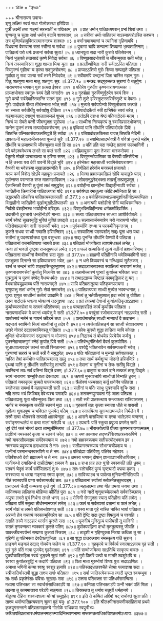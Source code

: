 +++
title = "३७७"

+++
श्रीनारायण उवाच-  
शृणु लक्ष्मि! स्वयं राधा गोलोकस्था हरिप्रिया ।  
पुत्रीं लक्ष्मीं तथा गङ्गां सरस्वतीं च पद्मिकाम् ॥१ ॥
प्राह धर्मान् पातिव्रत्यपरान् प्रभां शिवां तथा ।  
शृण्वन्तु च सुताः सर्वा धर्मान् वदामि शाश्वतान् ॥२ ॥
स्त्रीणां धर्माः पातिव्रत्यं नाऽस्मात्परोऽस्ति कश्चन ।  
तत्र भुक्तिर्महामुक्तिरात्मानन्दश्च शाश्वतः ॥३ ॥
वर्णानामाश्रमाणां च त्यागिनां गृहिणामपि ।  
विधवानां वैष्णवानां सतां स्त्रीणां च सर्वथा ॥४ ॥
पुत्राणां चापि कन्यानां शिष्याणां भृत्यशालिनाम् ।  
पातिव्रत्यं परो धर्मः प्रजानां सर्वथा सुताः! ॥५ ॥
ध्यानपूता सदा नारी कुरुते पतिसेवनम् ।  
नित्यं भुङ्क्ते तत्प्रसादं कृष्णे निवेद्य सर्वथा ॥६ ॥
विष्णुप्रसादभोक्त्री च जीवन्मुक्ता सती भवेत् ।  
नित्यं तपस्यानिरता शुद्धा शान्ता धिया युता ॥७ ॥
व्रततीर्थाश्रिता नारी सर्वदाऽस्ति पतिव्रता ।  
विष्णुमन्त्रं गृहीत्वा च कृत्वा सद्गुरुसेवनम् ॥८ ॥
प्राप्याऽऽशिषो गुरोः शिष्या सम्पद्यते पतिव्रता ।  
गुर्वाज्ञा तु सदा पाल्या सर्वं तस्मै निवेदयेत् ॥९ ॥
सर्वेषामपि वन्द्यानां पिता चास्ति महान् गुरुः ।  
पितुः शतगुणा माता मातुः शतगुणः सुरः ॥1.377.१० ॥
मन्त्रदः सद्गुरुस्तत्र सुराणां वै चतुर्गुणः ।  
नारायणश्च भगवान् गुरुः प्रत्यक्ष ईश्वरः ॥११ ॥
पतिरेव गुरुर्देवः कृष्णनारायणात्मकः ।  
प्रत्यक्षभोक्ता स्वगुरुः स्वयं देही जनार्दनः ॥१ २॥
गुरुर्ब्रह्मा गुरुर्विष्णुर्गुरुरेव स्वयं शिवः ।  
गुरौ पत्यौ सर्वदेवास्तिष्ठन्ति सततं मुदा ॥१३ ॥
गुरौ तुष्टे हरिस्तुष्टस्तस्मिँस्तुष्टे च देवताः ।  
गुरोः पादोदकं पीत्वा तीर्थस्नाता भवेत् सती ॥१४॥
मुच्यते सर्वपापेभ्यो विष्णुलोकाय कल्पते ।  
सा स्नाता सर्वतीर्थेषु सर्वयज्ञेषु दीक्षिता ॥१५॥
पतिपादोदकैर्या स्त्री ह्यभिषेकं स्वयं चरेत् ।  
गङ्गाजलाद् दशगुणं शालग्रामजलं शुभम् ॥१६॥
ततोऽपि दशधा श्रेष्ठं पतिपादोदकं मतम् ।  
नित्यं या सेवते पत्नी जीवन्मुक्ता सुरोपमा ॥१७॥
साध्वीनां नित्यकृत्यं तु स्वामिप्रसादभोजनम् ।  
यत्नेन पूजनं तस्य तत्पादोदकसेवनम् ॥१८॥
पृथिव्यां यानि तीर्थानि पतिपादोदके प्रिये! ।  
तिष्ठन्ति पत्निकासेवाफलसिद्ध्यै हि सर्वदा ॥१ ९॥
पतिपादोदकक्लिन्ना यावत् तिष्ठति मेदिनी ।  
तावत्पत्नी महालक्ष्मीस्वरूपा पूज्यते सुरैः ॥1.377.२० ॥
स्वामिप्रसादभोक्त्री वै पवित्रां कुरुते महीम् ।  
तीर्थानि च प्रजाश्चापि जीवन्मुक्ता यतो हि सा ॥२१ ॥
पतिं प्रति पदा गच्छेद् व्रतानां फलभागिनी ।  
पदे पदेऽश्वमेधस्य लभते सा फलं सती ॥२२॥
वह्निवायुसमा पूता तेजसा भास्करोपमा ।  
वैकुण्ठे मोदते पश्चात्पत्या च हरिणा समम् ॥२३ ॥
विष्णुमन्त्रोपासिका या वैष्णवी पतिसेविना ।  
न हि तस्याः परा देवी पावनी विद्यते भुवि ॥२४॥
हरेर्भक्ता महासाध्वी स्वामिसेवापरायणा ।  
वैष्णवी या भवेत्तस्या मुखान्नारायणेति वै ॥२५ ॥
निर्गलितं हरेर्नाम मन्त्ररूपं प्रजायते ।  
यस्य कर्णं विशेत् सोऽपि महापूतः प्रजायते ॥२६ ॥
भित्त्वा ब्रह्माण्डमखिलं सोपि यायाद्धरेः पदम् ।  
पूर्वान्सप्त परान्सप्त सप्त मातामहादिकान् ॥२७॥
सोदरानुद्धरेद्भक्ता तत्प्रसूँ तत्प्रसूप्रसूम् ।  
ऐकान्तिकी वैष्णवी तु पुंसां लक्षं समुद्धरेत् ॥२८॥
वयोहीना ज्ञानहीना विद्याहीनाऽपि सर्वथा ।  
जातिहीना क्रियाहीना पातिव्रत्यपरा यदि ॥२९॥
सर्वश्रेष्ठा रमातुल्या कोटिधर्मान्विता हि सा ।  
उद्धारयति लोकाँश्च पातिव्रत्यबलात्सती ॥1.377.३ ०॥
वयोहिनस्तथाऽल्पायुर्ज्ञानहीनोऽप्यपण्डितः ।  
विद्याहीनो जातिहीनो मूर्खान्मूर्खोऽतिपातकी ॥३ १ ॥
अनाश्रमी यशोहीनो रोगी व्याधिसमन्वितः ।  
निर्वंशो वंशहीनश्च भार्याहीनो दरिद्रकः ॥३२॥
विष्णुभक्तिविहीनश्च धर्मकर्मादिवर्जितः ।  
उदासीनो दुराचारो धनहीनोऽपि मानवः ॥३३ ॥
सत्याः पतिव्रतायाश्च साध्व्या आशीर्वयोबलैः ।  
स्वर्गं स्वेष्टं सुखस्मृद्धिं भुक्तिं मुक्तिं प्रपद्यते ॥३४॥
सन्न्यासार्जनमात्रेण नरो नारायणो भवेत् ।  
पतिसेवाप्रलाभेन नारी नारायणी भवेत् ॥३५॥
पूर्वकर्माणि दग्ध्वा च परकर्मनिकृन्तनम् ।  
कुरुते सधवा साध्वी गच्छति हरिमन्दिरम् ॥३६॥
सन्न्यासिनां पदस्पर्शात् सद्यः पूता धरा यथा ।  
सतीनां तु पदस्पर्शात्तथा पूता वसुन्धरा ॥३७॥
सद्यः पुनन्ति तीर्थानि वैष्णवी वै पतिव्रता ।  
पतिव्रतानां वचनान्निष्पापा जायते प्रजा ॥३८॥
पतिव्रतां भोजयित्वा त्वश्वमेधफलं लभेत् ।  
नत्वा तां भावतो दृष्ट्वा राजसूयफलं लभेत् ॥३९॥
फलं सन्न्यासिनां तुल्यं यतीनां ब्रह्मचारिणाम् ।  
पतिव्रतानां साध्वीनां वैष्णवीनां सदा सुताः ॥1.377.४०॥
ब्राह्मणी पतिहीनापि भवेन्निष्कामिनी सदा ।  
एकभुक्ता दिनान्ते सा हविष्यान्नरता भवेत् ॥४१ ॥
न धत्ते दिव्यवस्त्रं च गन्धिद्रव्यं सुतैलकम् ।  
स्रजं च चन्दनं चापि शङ्खसिन्दूरभूषणम् ॥४२॥
सदाऽराजसवस्त्रा स्यान्नित्यं नारायणं भजेत् ।  
कृष्णनारायणसेवां कुर्यात्तु नित्यमेव सा ॥४३ ॥
तन्नामोच्चारणं पुत्र्यः! कुर्याच्च भक्तितः सदा ।  
पुत्रतुल्यं च पुरुषं पश्येद् वैधव्यधर्मतः ॥४४॥
न तथाऽद्याच्च मिष्टान्नं कामवृद्धिकरं तु यत् ।  
वैभवान्नोपयुञ्ज्याच्च पतिं नारायणमृते ॥४५॥
सापि पतिव्रतातुल्या पतिकृष्णपरायणा ।  
शृणुयात्तु सतां धर्मान् गुरोः सेवां समाचरेत् ॥४६॥
पातिव्रत्यपरा साध्वी मुच्येत भवबन्धनात् ।  
पुत्र्यः शृणुत साध्वीनां कर्तव्यं प्रवदामि वै ॥४७॥
नित्यं तु भर्तर्यौत्सुक्यात् हृदा स्थेयं तु योषिता ।  
तस्य पादोदकं भक्त्या भोक्तव्यं तदनुज्ञया ॥४८॥
व्रतं तपस्यां देवार्चां कुर्यात्पतिकृताऽऽज्ञया ।  
कुर्याच्चरणसेवां च स्तवनं परितोषणम् ॥४९॥
पत्याज्ञारहितं कार्यं कुर्यान्नैव पतिव्रता ।  
नारायणादधिकं वै कान्तं ध्यायेत्तु वै सती ॥1.377.५०॥
परपुंसां रजोभावप्रसङ्गं नाऽऽचरेत् सती ।  
यात्रोत्सवं नर्तनं च गायनं क्रीडनं तथा ॥५१ ॥
पत्यर्थमाचरेत् साध्वी नान्यार्थं वै कदाचन ।  
यद्भक्ष्यं स्वामिनो नित्यं साध्वीनां तु तदेव वै ॥५२॥
न त्यजेत्पतिसङ्गं सा साध्वी सेवापरायणा ।  
उत्तरे नोत्तरं दद्यात्स्वामिनस्तु पतिव्रता ॥५३॥
न कोपः कुरुते शुद्धा ताडिता चापि कोपतः ।  
क्षुधितं भोजयेत्कान्तं दद्यात्पानं च भोजनम् ॥५४॥
निद्रास्थं तं बोधयेन्न प्रेरयेन्नैव कर्मसु ।  
पुत्रस्नेहाच्छतगुणं स्नेहं कुर्यात् प्रिये सती ॥५५॥
पतिर्बन्धुर्गतिर्भर्ता दैवतं कुलयोषितः ।  
सुधाधावल्यवदनं कान्तं साध्वी स्मितानना ॥५६॥
पश्येद्वै भक्तिभावेन सर्वसम्पत्करी भवेत् ।  
पुरुषाणां सहस्रं च सती स्त्री वै समुद्धरेत् ॥५७॥
पतिः पतिव्रतानां च मुच्यते सर्वपातकात् ।  
नास्ति तेषां कर्मभोगः पातिव्रत्यबलात् खलु ॥५८॥
तया सार्धं कर्मशून्या मोदन्ते हरिमन्दिरे ।  
पृथ्व्यां यानि तु तीर्थानि सतीपादेषु तान्यपि ॥५९॥
देवानां च मुनीनां च तेजः सतीषु विद्यते ।  
तपस्विनां तपः सर्वं व्रतिनां विद्यते व्रतम् ॥1.377.६०॥
दातॄणां च फलं दाने तत्फलं तासु विद्यते ।  
स्वयं नारायणः शम्भुर्विधाता देवतादयः ॥६१ ॥
ऋषयो मुनयश्चापि साध्वीतो बिभ्यति ध्रुवम् ।  
पतिव्रतां नमस्कृत्य मुच्यते पापबन्धनात् ॥६२॥
त्रैलोक्यं भस्मसात् कर्तुं क्षणेनैव पतिव्रता ।  
स्वतेजसा समर्था वै महापुण्यवती सती ॥६३॥
सतीनां च पतिः साधुः पुत्रश्चापि शुचिः सदा ।  
नहि तस्य भयं किञ्चिद् देवेभ्यश्च यमादपि ॥६४॥
शतजन्मपुण्यवतां गेहे जाता पतिव्रता ।  
पतिव्रताप्रसूः पूता जीवन्मुक्तः पिता तथा ॥६९॥
सती स्त्री प्रातरुत्थाय सन्त्यक्त्वा रात्रिवाससम् ।  
भर्तारं च नमस्कृत्य करोति स्तवनं मुदा ॥६६॥
गृहकार्यं ततः कृत्वा स्नात्वा धौते च वाससी ।  
गृहीत्वा शुक्लपुष्पं च भक्तितः पूजयेत् पतिम् ॥६७॥
स्नापयित्वा सुगन्धाढ्यजलेन निर्मलेन वै ।  
तस्मै दत्वा धौतवस्त्रे तत्पादौ क्षालयेन्मुदा ॥६८॥
आसने वासयित्वा च दत्त्वा भालेऽस्य चन्दनम् ।  
सर्वाङ्गगन्धलेपं च दत्वा मालां गलेऽपि च ॥६९॥
उपचारैः पतिं स्तुत्वा प्रपूज्य प्रणमेत् सती ।  
धूपं दीपं जलं भोज्यं दत्वा ताम्बूलीमित्यथ ॥1.377.७०॥
नीराजयेत्पतिं प्रीत्या कृष्णनारायणात्मकम् ।  
प्रदक्षिणं नमस्कारं कृत्वा च स्तवनं चरेत् ॥७१ ॥
*नमः कान्ताय सद्भर्त्रे* शिरश्छत्रस्वरूपिणे ।  
नमो यावत्सौख्यदाय सर्वदेवमयाय च ॥७२॥
नमो ब्रह्मस्वरूपाय सतीसत्योद्भवाय इव ।  
नमस्याय प्रपूज्याय हृदाधाराय ते नमः ॥७३॥
सतीप्राणस्वरूपाय सौभाग्यश्रीप्रदाय च ।  
पत्नीनां परमानन्दस्वरूपिणे च ते नमः ॥७४॥
पतिर्ब्रह्मा पतिर्विष्णुः पतिरेव महेश्वरः ।  
पतिर्वंशधरो देवो ब्रह्मात्मने च ते नमः ॥७५॥
क्षमस्व भगवन् दोषान् ज्ञानाऽज्ञानविधापितान् ।  
पत्नीबन्धो दयासिन्धो दासीदोषान् क्षमस्व वै ॥७६॥
राधा प्राह ततः पुत्रीः स्वस्वपतिं प्रति ध्रुवम् ।  
स्तवनं चेदृशं कार्यं सर्वेप्सितप्रदं तु वः ॥७७॥
ततः स्तोत्रमिदं पुण्यं सृष्ट्यादौ पद्मया कृतम् ।  
सरस्वत्या च धरया गङ्गया रमया कृतम् ॥७८॥
सावित्र्याऽथ च पार्वत्या मुनिपत्नीभिरित्यपि ।  
गीतं स्वस्वपतिं प्राप्य सर्वसामर्थ्यदं ततः ॥७९॥
पतिव्रतानां सर्वासां स्तोत्रमेतच्छुभावहम् ।  
प्रसादरूपं चैतद्वै कम्भरया कृते युगे ॥1.377.८०॥
महालक्ष्म्या तथा गीतं प्रभया जयया तथा ।  
माणिक्यया ललितया मोहिन्या कीर्तितं पुरा ॥८१ ॥
नरो नारीं शृणुयाच्चेल्लभते सर्ववाञ्च्छितम् ।  
अपुत्रा लभते पुत्रं निर्धना लभते धनम् ॥८२॥
रोगिणी रोगमुक्ता स्यात् पतिहीना पतिं लभेत् ।  
पतिव्रता पतिं स्तुत्वा तीर्थस्नानफलं लभेत् ॥८३॥
फलं च सर्वतपसां व्रतानां च फलं लभेत् ।  
स्वर्गं मोक्षं च लभते पतिसन्तोषणात् सती ॥८४॥
यस्य माता गृहे नास्ति नास्ति भार्या पतिव्रता ।  
अरण्यो तेन गन्तव्यं नरकान्मुक्तिरेव सा ॥८५॥
पतिं द्वेष्टि सदा दुष्टा विषतुल्यं च पश्यति ।  
ददाति तस्मै नाऽऽहारं भर्त्सनं कुरुते सदा ॥८६॥
पूजनीयं मुनितुल्यं पापीयसी तु मानिनी ।  
सततं तृणवन्मत्वा न्यक्कारं कुरुते पतिम् ॥८७॥
दुर्वाक्यवह्निना दग्धो मृततुल्यस्तु जीवति ।  
यावज्जीवनपर्यन्तं सम्प्राप्य कुलटां स्त्रियम् ॥८८॥
तादृशी न गृहिण्युक्ता निरया कथिता तु सा ।  
गृहिणी तु पतिभक्ता देवदैवतपूजिता ॥८९॥
सा शुद्धा प्रातरुत्थाय नमस्कृत्य पतिं सुरान् ।  
प्राङ्गणे मङ्गलं दद्याद् गोमयेन जलेन च ॥1.377.९० ॥
गृहकृत्ये च निर्वर्त्य स्नात्वाऽऽगत्य गृहं सती ।  
सुरं गुरुं पतिं नत्वा पूजयेद् गृहदेवताम् ॥९१ ॥
पतिं सम्भोजयित्वा साऽतिथिं सत्कृत्य भावतः ।  
पुत्रपौत्रादिसहिता स्वयं भुङ्क्ते सुखं सती ॥९२॥
गुरौ पितरि पत्यौ च मातरि श्वशुरेऽपि च ।  
श्वश्र्वा कुर्यान्नरबुद्धिं न कदापि पतिव्रता ॥९३॥
पिता माता गुरुर्भार्या शिष्यः पुत्रः सदाऽऽश्रितः ।  
अनाथा भगिनी कन्या श्वश्रूः श्वशुर इत्यपि ॥९४॥
पतिस्तद्भ्रातरश्चैते सेव्याः पत्याज्ञया सदा ।  
स्त्रीजातिर्वास्तवी शुद्धा ताश्च सर्वाः पतिव्रताः ॥९५॥
सर्वा जातिस्त्वेकरूपा त्वादौ सृष्टा स्वयम्भुवा ।  
ताः सर्वाः प्रकृतेरंशाः पवित्राः सुखदाः सदा ॥९६॥
उत्तमा पतिभक्ता सा पतिधर्मसमन्विता ।  
मध्यमा पतिभक्ता सा स्वार्थसंसाधिकाऽपि या ॥९७॥
कनिष्ठा पतिभक्ताऽपि पत्नी भक्तं पतिं श्रिता ।  
तदन्या तु काममात्रपरा परेऽपि सङ्गता ॥९८॥
तिस्रस्तत्र तु धर्माय चतुर्थी धर्महानये ।  
बोद्धव्या देहिना शश्वज्ज्ञात्वा योग्यां समुद्वहेत् ॥९९॥
इति ते कथितं लक्ष्मि! यद् राधोक्तं सुताः प्रति ।  
ताश्च धर्मान्पातिव्रत्यपरान् श्रुत्वा मुदं ययुः ॥1.377.१०० ॥
इति श्रीलक्ष्मीनारायणीयसंहितायां प्रथमे कृतयुगसन्ताने पतिव्रतामाहात्म्ये गोलोके राधिकया स्वपुत्रीभ्यः कथितपतिव्रताचारधर्मपालनमाहात्म्यादिनिरूपणनामा सप्तसप्तत्यधिकत्रिशततमोऽध्यायः ॥३७७॥
    
